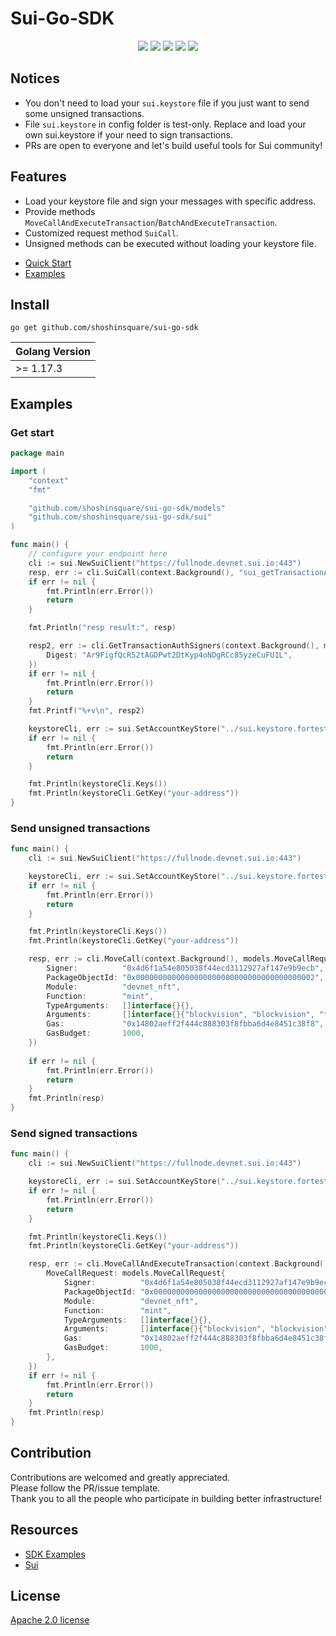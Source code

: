 # Sui-Go-SDK

<p align="center">
    <a href="https://github.com/shoshinsquare/sui-go-sdk/blob/main/.github/workflows/ci.yml"><img src="https://github.com/shoshinsquare/sui-go-sdk/actions/workflows/ci.yml/badge.svg"></a>
    <a href="LICENSE"><img src="https://img.shields.io/badge/License-Apache_2.0-red.svg"></a>
    <a href="https://goreportcard.com/report/github.com/shoshinsquare/sui-go-sdk"><img src="https://goreportcard.com/badge/github.com/securego/gosec"></a>
    <a href="https://pkg.go.dev/github.com/shoshinsquare/sui-go-sdk"> <img src="https://pkg.go.dev/badge/github.com/shoshinsquare/sui-go-sdk.svg"></a>
    <a href="https://discord.gg/Re6prK86Tr"><img src="https://img.shields.io/badge/chat-on%20discord-7289da.svg?sanitize=true"></a>
</p>


## Notices
+ You don't need to load your `sui.keystore` file if you just want to send some unsigned transactions.
+ File `sui.keystore` in config folder is test-only. Replace and load your own sui.keystore if your need to sign transactions. 
+ PRs are open to everyone and let's build useful tools for Sui community!


## Features
+ Load your keystore file and sign your messages with specific address.
+ Provide methods `MoveCallAndExecuteTransaction`/`BatchAndExecuteTransaction`.
+ Customized request method `SuiCall`.
+ Unsigned methods can be executed without loading your keystore file.

* [Quick Start](#Quick-Start)
* [Examples](#Examples)


## Install 
```shell
go get github.com/shoshinsquare/sui-go-sdk
```

| Golang Version |
|----------------|
| \>= 1.17.3     | 

## Examples

### Get start
```go
package main

import (
	"context"
	"fmt"

	"github.com/shoshinsquare/sui-go-sdk/models"
	"github.com/shoshinsquare/sui-go-sdk/sui"
)

func main() {
	// configure your endpoint here
	cli := sui.NewSuiClient("https://fullnode.devnet.sui.io:443")
	resp, err := cli.SuiCall(context.Background(), "sui_getTransactionAuthSigners", "Ar9FigfQcR52tAGDPwt2DtKyp4oNDgRCc85yzeCuFU1L")
	if err != nil {
		fmt.Println(err.Error())
		return
	}

	fmt.Println("resp result:", resp)

	resp2, err := cli.GetTransactionAuthSigners(context.Background(), models.GetTransactionAuthSignersRequest{
		Digest: "Ar9FigfQcR52tAGDPwt2DtKyp4oNDgRCc85yzeCuFU1L",
	})
	if err != nil {
		fmt.Println(err.Error())
		return
	}
	fmt.Printf("%+v\n", resp2)

	keystoreCli, err := sui.SetAccountKeyStore("../sui.keystore.fortest")
	if err != nil {
		fmt.Println(err.Error())
		return
	}

	fmt.Println(keystoreCli.Keys())
	fmt.Println(keystoreCli.GetKey("your-address"))
}
```

### Send unsigned transactions

```go
func main() {
	cli := sui.NewSuiClient("https://fullnode.devnet.sui.io:443")

	keystoreCli, err := sui.SetAccountKeyStore("../sui.keystore.fortest")
	if err != nil {
		fmt.Println(err.Error())
		return
	}

	fmt.Println(keystoreCli.Keys())
	fmt.Println(keystoreCli.GetKey("your-address"))

	resp, err := cli.MoveCall(context.Background(), models.MoveCallRequest{
		Signer:          "0x4d6f1a54e805038f44ecd3112927af147e9b9ecb",
		PackageObjectId: "0x0000000000000000000000000000000000000002",
		Module:          "devnet_nft",
		Function:        "mint",
		TypeArguments:   []interface{}{},
		Arguments:       []interface{}{"blockvision", "blockvision", "testurl"},
		Gas:             "0x14802aeff2f444c888303f8fbba6d4e8451c38f8",
		GasBudget:       1000,
	})
	
	if err != nil {
		fmt.Println(err.Error())
		return
	}
	fmt.Println(resp)
}
```


### Send signed transactions

```go
func main() {
    cli := sui.NewSuiClient("https://fullnode.devnet.sui.io:443")

    keystoreCli, err := sui.SetAccountKeyStore("../sui.keystore.fortest")
    if err != nil {
        fmt.Println(err.Error())
        return
	}

    fmt.Println(keystoreCli.Keys())
    fmt.Println(keystoreCli.GetKey("your-address"))

    resp, err := cli.MoveCallAndExecuteTransaction(context.Background(), models.MoveCallAndExecuteTransactionRequest{
        MoveCallRequest: models.MoveCallRequest{
            Signer:          "0x4d6f1a54e805038f44ecd3112927af147e9b9ecb",
            PackageObjectId: "0x0000000000000000000000000000000000000002",
            Module:          "devnet_nft",
            Function:        "mint",
            TypeArguments:   []interface{}{},
            Arguments:       []interface{}{"blockvision", "blockvision", "testurl"},
            Gas:             "0x14802aeff2f444c888303f8fbba6d4e8451c38f8",
            GasBudget:       1000,
        },
    })
    if err != nil {
        fmt.Println(err.Error())
        return
    }
    fmt.Println(resp)
}
```

## Contribution  
Contributions are welcomed and greatly appreciated.   
Please follow the PR/issue template.  
Thank you to all the people who participate in building better infrastructure! 

## Resources
+ [SDK Examples](https://github.com/shoshinsquare/sui-go-sdk/tree/main/examples)
+ [Sui](https://github.com/MystenLabs/sui)


## License 
[Apache 2.0 license](LICENSE)




